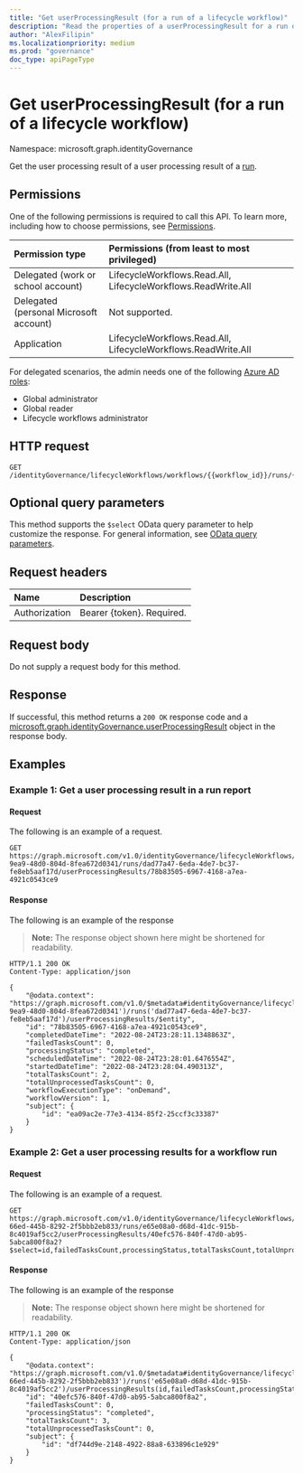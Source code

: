 ```yaml
---
title: "Get userProcessingResult (for a run of a lifecycle workflow)"
description: "Read the properties of a userProcessingResult for a run of a lifecycle workflow."
author: "AlexFilipin"
ms.localizationpriority: medium
ms.prod: "governance"
doc_type: apiPageType
---
```


# Get userProcessingResult (for a run of a lifecycle workflow)

Namespace: microsoft.graph.identityGovernance

Get the user processing result of a user processing result of a [run](../resources/identitygovernance-run.md).

## Permissions

One of the following permissions is required to call this API. To learn more, including how to choose permissions, see [Permissions](/graph/permissions-reference).

|Permission type|Permissions (from least to most privileged)|
|:---|:---|
|Delegated (work or school account)|LifecycleWorkflows.Read.All, LifecycleWorkflows.ReadWrite.All|
|Delegated (personal Microsoft account)|Not supported.|
|Application|LifecycleWorkflows.Read.All, LifecycleWorkflows.ReadWrite.All|

For delegated scenarios, the admin needs one of the following [Azure AD roles](/azure/active-directory/users-groups-roles/directory-assign-admin-roles#available-roles):

- Global administrator
- Global reader
- Lifecycle workflows administrator

## HTTP request

<!-- {
  "blockType": "ignored"
}
-->
``` http
GET /identityGovernance/lifecycleWorkflows/workflows/{{workflow_id}}/runs/{runId}/userProcessingResults/{userProcessingResultId}
```

## Optional query parameters

This method supports the `$select` OData query parameter to help customize the response. For general information, see [OData query parameters](/graph/query-parameters).

## Request headers

|Name|Description|
|:---|:---|
|Authorization|Bearer {token}. Required.|

## Request body

Do not supply a request body for this method.

## Response

If successful, this method returns a `200 OK` response code and a [microsoft.graph.identityGovernance.userProcessingResult](../resources/identitygovernance-userprocessingresult.md) object in the response body.

## Examples

### Example 1: Get a user processing result in a run report

#### Request

The following is an example of a request.

<!-- {
  "blockType": "request",
  "name": "lifecycleworkflows_get_run_userprocessingresult"
}
-->
``` http
GET https://graph.microsoft.com/v1.0/identityGovernance/lifecycleWorkflows/workflows/14879e66-9ea9-48d0-804d-8fea672d0341/runs/dad77a47-6eda-4de7-bc37-fe8eb5aaf17d/userProcessingResults/78b83505-6967-4168-a7ea-4921c0543ce9
```


#### Response

The following is an example of the response
>**Note:** The response object shown here might be shortened for readability.
<!-- {
  "blockType": "response",
  "truncated": true,
  "@odata.type": "microsoft.graph.identityGovernance.run"
}
-->
``` http
HTTP/1.1 200 OK
Content-Type: application/json

{
    "@odata.context": "https://graph.microsoft.com/v1.0/$metadata#identityGovernance/lifecycleWorkflows/workflows('14879e66-9ea9-48d0-804d-8fea672d0341')/runs('dad77a47-6eda-4de7-bc37-fe8eb5aaf17d')/userProcessingResults/$entity",
    "id": "78b83505-6967-4168-a7ea-4921c0543ce9",
    "completedDateTime": "2022-08-24T23:28:11.1348863Z",
    "failedTasksCount": 0,
    "processingStatus": "completed",
    "scheduledDateTime": "2022-08-24T23:28:01.6476554Z",
    "startedDateTime": "2022-08-24T23:28:04.490313Z",
    "totalTasksCount": 2,
    "totalUnprocessedTasksCount": 0,
    "workflowExecutionType": "onDemand",
    "workflowVersion": 1,
    "subject": {
        "id": "ea09ac2e-77e3-4134-85f2-25ccf3c33387"
    }
}
```

### Example 2: Get a user processing results for a workflow run

#### Request

The following is an example of a request.
<!-- {
  "blockType": "request",
  "name": "lifecycleworkflows_get_run_userprocessingresult"
}
-->
``` http
GET https://graph.microsoft.com/v1.0/identityGovernance/lifecycleWorkflows/workflows/15239232-66ed-445b-8292-2f5bbb2eb833/runs/e65e08a0-d68d-41dc-915b-8c4019af5cc2/userProcessingResults/40efc576-840f-47d0-ab95-5abca800f8a2?$select=id,failedTasksCount,processingStatus,totalTasksCount,totalUnprocessedTasksCount,subject
```


#### Response

The following is an example of the response
>**Note:** The response object shown here might be shortened for readability.
<!-- {
  "blockType": "response",
  "truncated": true,
  "@odata.type": "microsoft.graph.identityGovernance.run"
}
-->
``` http
HTTP/1.1 200 OK
Content-Type: application/json

{
    "@odata.context": "https://graph.microsoft.com/v1.0/$metadata#identityGovernance/lifecycleWorkflows/workflows('15239232-66ed-445b-8292-2f5bbb2eb833')/runs('e65e08a0-d68d-41dc-915b-8c4019af5cc2')/userProcessingResults(id,failedTasksCount,processingStatus,totalTasksCount,totalUnprocessedTasksCount,subject)/$entity",
    "id": "40efc576-840f-47d0-ab95-5abca800f8a2",
    "failedTasksCount": 0,
    "processingStatus": "completed",
    "totalTasksCount": 3,
    "totalUnprocessedTasksCount": 0,
    "subject": {
        "id": "df744d9e-2148-4922-88a8-633896c1e929"
    }
}
```
